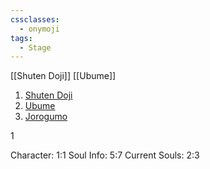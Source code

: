 ```yaml
---
cssclasses:
  - onymoji
tags:
  - Stage
---
```

[[Shuten Doji]]
[[Ubume]]

1. [Shuten Doji](Shikigami/Shuten%20Doji.md)
2. [Ubume](Shikigami/Ubume.md)
3. [Jorogumo](Shikigami/Jorogumo.md)


1

Character: 1:1
Soul Info: 5:7
Current Souls: 2:3


